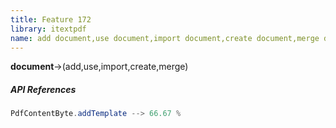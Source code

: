 ```yaml
---
title: Feature 172
library: itextpdf
name: add document,use document,import document,create document,merge document
---
```


**document**->(add,use,import,create,merge)

##### API References

```java
PdfContentByte.addTemplate --> 66.67 %
```
